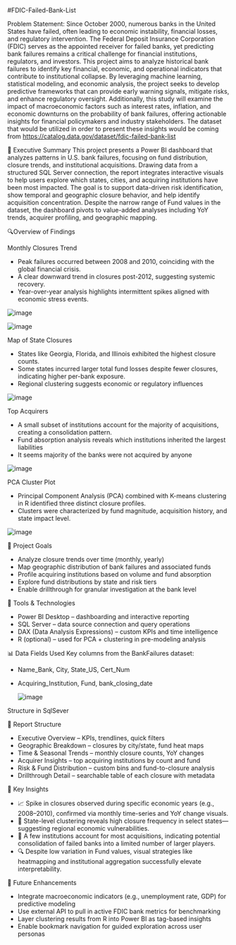 #FDIC-Failed-Bank-List

Problem Statement:
Since October 2000, numerous banks in the United States have failed, often leading to economic instability, financial losses, and regulatory intervention. The Federal Deposit Insurance Corporation (FDIC) serves as the appointed receiver for failed banks, yet predicting bank failures remains a critical challenge for financial institutions, regulators, and investors. This project aims to analyze historical bank failures to identify key financial, economic, and operational indicators that contribute to institutional collapse. By leveraging machine learning, statistical modeling, and economic analysis, the project seeks to develop predictive frameworks that can provide early warning signals, mitigate risks, and enhance regulatory oversight. Additionally, this study will examine the impact of macroeconomic factors such as interest rates, inflation, and economic downturns on the probability of bank failures, offering actionable insights for financial policymakers and industry stakeholders. The dataset that would be utilized in order to present these insights would be coming from https://catalog.data.gov/dataset/fdic-failed-bank-list

📌 Executive Summary
This project presents a Power BI dashboard that analyzes patterns in U.S. bank failures, focusing on fund distribution, closure trends, and institutional acquisitions. Drawing data from a structured SQL Server connection, the report integrates interactive visuals to help users explore which states, cities, and acquiring institutions have been most impacted.
The goal is to support data-driven risk identification, show temporal and geographic closure behavior, and help identify acquisition concentration. Despite the narrow range of Fund values in the dataset, the dashboard pivots to value-added analyses including YoY trends, acquirer profiling, and geographic mapping.

🔍Overview of Findings

Monthly Closures Trend
- Peak failures occurred between 2008 and 2010, coinciding with the global financial crisis.
- A clear downward trend in closures post-2012, suggesting systemic recovery.
- Year-over-year analysis highlights intermittent spikes aligned with economic stress events.

![image](https://github.com/user-attachments/assets/21c5e2c2-50e0-4695-a7e0-e69850d7cd40)

![image](https://github.com/user-attachments/assets/b873a66e-f16b-4dda-ad9e-18805597d0bb)


Map of State Closures
- States like Georgia, Florida, and Illinois exhibited the highest closure counts.
- Some states incurred larger total fund losses despite fewer closures, indicating higher per-bank exposure.
- Regional clustering suggests economic or regulatory influences

![image](https://github.com/user-attachments/assets/db0f6a14-af91-428a-a12e-486920289fa8)

Top Acquirers
- A small subset of institutions account for the majority of acquisitions, creating a consolidation pattern.
- Fund absorption analysis reveals which institutions inherited the largest liabilities
- It seems majority of the banks were not acquired by anyone

![image](https://github.com/user-attachments/assets/58ea91a2-d97f-412f-90e2-208e7dd6f306)

PCA Cluster Plot
- Principal Component Analysis (PCA) combined with K-means clustering in R identified three distinct closure profiles.
- Clusters were characterized by fund magnitude, acquisition history, and state impact level.

![image](https://github.com/user-attachments/assets/d6890974-71c4-42f8-80a5-730d6d5f0794)


🎯 Project Goals
- Analyze closure trends over time (monthly, yearly)
- Map geographic distribution of bank failures and associated funds
- Profile acquiring institutions based on volume and fund absorption
- Explore fund distributions by state and risk tiers
- Enable drillthrough for granular investigation at the bank level

🔧 Tools & Technologies
- Power BI Desktop – dashboarding and interactive reporting
- SQL Server – data source connection and query operations
- DAX (Data Analysis Expressions) – custom KPIs and time intelligence
- R (optional) – used for PCA + clustering in pre-modeling analysis

📊 Data Fields Used
Key columns from the BankFailures dataset:
- Name_Bank, City, State_US, Cert_Num
- Acquiring_Institution, Fund, bank_closing_date

  ![image](https://github.com/user-attachments/assets/2f6172b6-5096-45cb-ab54-fb6e5d1f796b)

Structure in SqlSever

📁 Report Structure
- Executive Overview – KPIs, trendlines, quick filters
- Geographic Breakdown – closures by city/state, fund heat maps
- Time & Seasonal Trends – monthly closure counts, YoY changes
- Acquirer Insights – top acquiring institutions by count and fund
- Risk & Fund Distribution – custom bins and fund-to-closure analysis
- Drillthrough Detail – searchable table of each closure with metadata

📌 Key Insights
- 📈 Spike in closures observed during specific economic years (e.g., 2008–2010), confirmed via monthly time-series and YoY change visuals.
- 📍 State-level clustering reveals high closure frequency in select states—suggesting regional economic vulnerabilities.
- 🏦 A few institutions account for most acquisitions, indicating potential consolidation of failed banks into a limited number of larger players.
- 🔍 Despite low variation in Fund values, visual strategies like heatmapping and institutional aggregation successfully elevate interpretability.

🚀 Future Enhancements
- Integrate macroeconomic indicators (e.g., unemployment rate, GDP) for predictive modeling
- Use external API to pull in active FDIC bank metrics for benchmarking
- Layer clustering results from R into Power BI as tag-based insights
- Enable bookmark navigation for guided exploration across user personas



